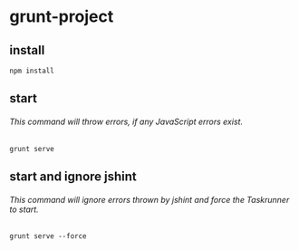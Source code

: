 # grunt-project

## install
    npm install

## start
###### This command will throw errors, if any JavaScript errors exist.
    grunt serve
    
## start and ignore jshint
###### This command will ignore errors thrown by jshint and force the Taskrunner to start.
    grunt serve --force       
    

    



